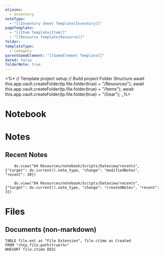 ```yaml
---
aliases:
  - Inventory
noteType:
  - "[[Inventory Sheet Template|Inventory]]"
pageTemplate:
  - "[[Item Template|Item]]"
  - "[[Resource Template|Resource]]"
folder: 
templateType:
  - Category
parentGameElement: "[[GameElement Template]]"
dated: false
folderNote: true
---
```

<%*
// Template project setup 
// Build project Folder Structure
await this.app.vault.createFolder(tp.file.folder(true) + "/Resources");
await this.app.vault.createFolder(tp.file.folder(true) + "/Items");
await this.app.vault.createFolder(tp.file.folder(true) + "/Gear");
_%>
# Notebook

# Notes
## Recent Notes 

```dataviewjs
    dv.view("04 Resources/notebook/Scripts/Dataview/recents", {"target": dv.current().note_type, "change": "modifiedNotes", "recent": 30})
```

```dataiewjs
    dv.view("04 Resources/notebook/Scripts/Dataview/recents", {"target": dv.current().note_type, "change": "createdNotes", "recent": 3})

```
# Files 
## Documents (non-markdown)
```dataview
TABLE file.ext as "File Extension", file.ctime as Created
FROM "<%tp.file.path(true)%>"
WHESORT file.ctime DESC
```

